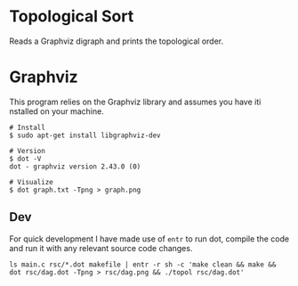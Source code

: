 # Topological Sort

Reads a Graphviz digraph and prints the topological order.


# Graphviz
This program relies on the Graphviz library and assumes you have iti nstalled on your machine.
```
# Install
$ sudo apt-get install libgraphviz-dev

# Version
$ dot -V
dot - graphviz version 2.43.0 (0)

# Visualize
$ dot graph.txt -Tpng > graph.png
```

## Dev
For quick development I have made use of `entr` to run dot, compile the code and run it with any relevant source code changes.

```
ls main.c rsc/*.dot makefile | entr -r sh -c 'make clean && make && dot rsc/dag.dot -Tpng > rsc/dag.png && ./topol rsc/dag.dot'
```
